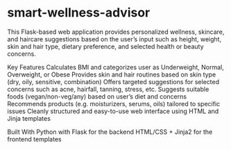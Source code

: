 # smart-wellness-advisor

This Flask-based web application provides personalized wellness, skincare, and haircare suggestions based on the user’s input such as height, weight, skin and hair type, dietary preference, and selected health or beauty concerns.

Key Features
Calculates BMI and categorizes user as Underweight, Normal, Overweight, or Obese
Provides skin and hair routines based on skin type (dry, oily, sensitive, combination)
Offers targeted suggestions for selected concerns such as acne, hairfall, tanning, stress, etc.
Suggests suitable foods (vegan/non-veg/any) based on user’s diet and concerns
Recommends products (e.g. moisturizers, serums, oils) tailored to specific issues
Cleanly structured and easy-to-use web interface using HTML and Jinja templates

Built With
Python with Flask for the backend
HTML/CSS + Jinja2 for the frontend templates
